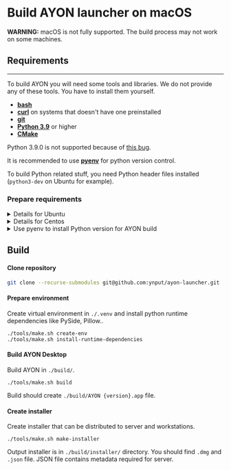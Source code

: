 # Build AYON launcher on macOS

**WARNING:** macOS is not fully supported. The build process may not work on some machines.

## Requirements
---

To build AYON you will need some tools and libraries. We do not provide any of these tools. You have to install them yourself.
- [**bash**](https://www.gnu.org/software/bash/)
- [**curl**](https://curl.se) on systems that doesn't have one preinstalled
- [**git**](https://git-scm.com/downloads)
- [**Python 3.9**](https://www.python.org/downloads/) or higher
- [**CMake**](https://cmake.org/)

Python 3.9.0 is not supported because of [this bug](https://github.com/python/cpython/pull/22670).

It is recommended to use [**pyenv**](https://github.com/pyenv/pyenv) for python version control.

To build Python related stuff, you need Python header files installed (`python3-dev` on Ubuntu for example).

### Prepare requirements
<details>
<summary>Details for Ubuntu</summary>
Install git, cmake and curl

```sh
sudo apt install build-essential checkinstall
sudo apt install git cmake curl
```
#### Note:
In case you run in error about `xcb` when running AYON,
you'll need also additional libraries for Qt5:

```sh
sudo apt install qt5-default
```
or if you are on Ubuntu > 20.04, there is no `qt5-default` packages so you need to install its content individually:

```sh
sudo apt-get install qtbase5-dev qtchooser qt5-qmake qtbase5-dev-tools
```
</details>

<details>
<summary>Details for Centos</summary>
Install git, cmake and curl

```sh
sudo yum install qit cmake
```

#### Note:
In case you run in error about `xcb` when running AYON,
you'll need also additional libraries for Qt5:

```sh
sudo yum install qt5-qtbase-devel
```
</details>

<details>
<summary>Use pyenv to install Python version for AYON build</summary>

You will need **bzip2**, **readline**, **sqlite3** and other libraries.

For more details about Python build environments see:

https://github.com/pyenv/pyenv/wiki#suggested-build-environment

**For Ubuntu:**
```sh
sudo apt-get update; sudo apt-get install --no-install-recommends make build-essential libssl-dev zlib1g-dev libbz2-dev libreadline-dev libsqlite3-dev wget curl llvm libncurses5-dev xz-utils tk-dev libxml2-dev libxmlsec1-dev libffi-dev liblzma-dev
```

**For Centos:**
```sh
yum install gcc zlib-devel bzip2 bzip2-devel readline-devel sqlite sqlite-devel openssl-devel tk-devel libffi-devel
```

**install pyenv**
```sh
curl https://pyenv.run | bash

# you can add those to ~/.bashrc
export PATH="$HOME/.pyenv/bin:$PATH"
eval "$(pyenv init -)"
eval "$(pyenv virtualenv-init -)"

# reload shell
exec $SHELL

# install Python 3.9.x
pyenv install -v 3.9.6

# change path to repository
cd /path/to/OpenPype

# set local python version
pyenv local 3.9.6

```
</details>

## Build

#### Clone repository
```sh
git clone --recurse-submodules git@github.com:ynput/ayon-launcher.git
```

#### Prepare environment
Create virtual environment in `./.venv` and install python runtime dependencies like PySide, Pillow..
```
./tools/make.sh create-env
./tools/make.sh install-runtime-dependencies
```

#### Build AYON Desktop
Build AYON in `./build/`.
```
./tools/make.sh build
```

Build should create `./build/AYON {version}.app` file.

#### Create installer
Create installer that can be distributed to server and workstations.
```
./tools/make.sh make-installer
```

Output installer is in `./build/installer/` directory. You should find `.dmg` and `.json` file. JSON file contains metadata required for server.
